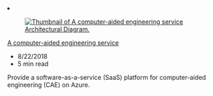 <!-- This file is automatically generated by build/architectures/build_index.py. Any updates will be lost. -->

<!-- markdownlint-disable MD033 -->

<li class="grid-item item-column" data-categories="Compute ">
<article class="card">
    <div class="card-header has-margin-bottom-none" aria-hidden="true">
        <figure class="image diagram has-height-175 has-overflow-hidden level">
            <a href="/azure/architecture/example-scenario/apps/hpc-saas"><img src="/azure/architecture/browse/thumbs/hpc-saas.png" class="diagram" alt="Thumbnail of A computer-aided engineering service Architectural Diagram." data-linktype="relative-path"></a>
        </figure>
    </div>
    <div class="card-content">
        <a class="card-content-title has-margin-top-none" href="/azure/architecture/example-scenario/apps/hpc-saas">
            <p>A computer-aided engineering service</p>
        </a>
        <ul class="card-content-metadata">
            <li>8/22/2018</li>
            <li>5 min read</li>
        </ul>
        <p class="card-content-description">Provide a software-as-a-service (SaaS) platform for computer-aided engineering (CAE) on Azure.</p>
        <div class="bottom-to-top-fade is-hidden-mobile"></div>
    </div>
</article>
</li>
